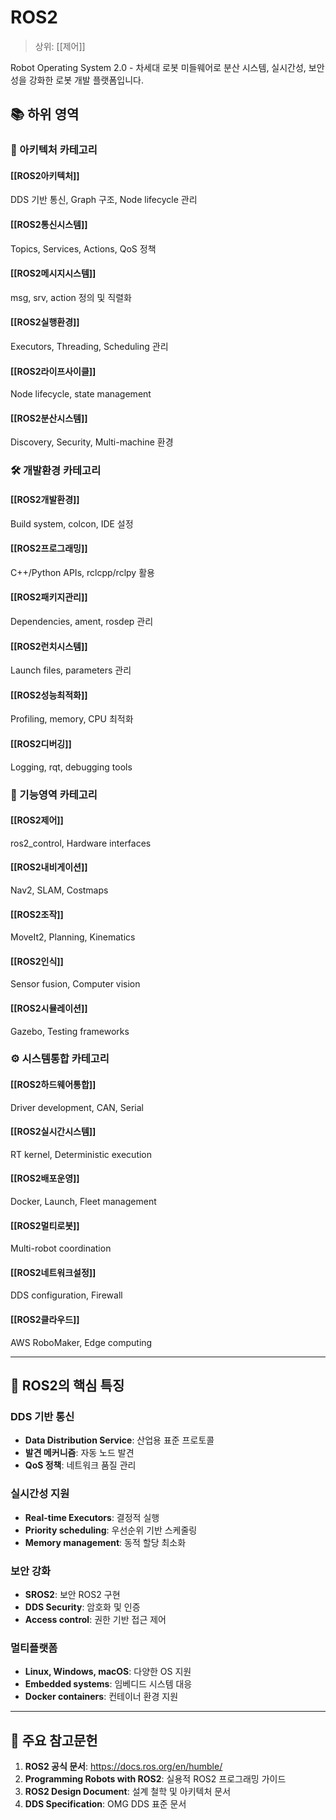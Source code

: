 # ROS2

> 상위: [[제어]]

Robot Operating System 2.0 - 차세대 로봇 미들웨어로 분산 시스템, 실시간성, 보안성을 강화한 로봇 개발 플랫폼입니다.

## 📚 하위 영역

### 📐 아키텍처 카테고리

#### [[ROS2아키텍처]]
DDS 기반 통신, Graph 구조, Node lifecycle 관리

#### [[ROS2통신시스템]]
Topics, Services, Actions, QoS 정책

#### [[ROS2메시지시스템]]
msg, srv, action 정의 및 직렬화

#### [[ROS2실행환경]]
Executors, Threading, Scheduling 관리

#### [[ROS2라이프사이클]]
Node lifecycle, state management

#### [[ROS2분산시스템]]
Discovery, Security, Multi-machine 환경

### 🛠️ 개발환경 카테고리

#### [[ROS2개발환경]]
Build system, colcon, IDE 설정

#### [[ROS2프로그래밍]]
C++/Python APIs, rclcpp/rclpy 활용

#### [[ROS2패키지관리]]
Dependencies, ament, rosdep 관리

#### [[ROS2런치시스템]]
Launch files, parameters 관리

#### [[ROS2성능최적화]]
Profiling, memory, CPU 최적화

#### [[ROS2디버깅]]
Logging, rqt, debugging tools

### 🤖 기능영역 카테고리

#### [[ROS2제어]]
ros2_control, Hardware interfaces

#### [[ROS2내비게이션]]
Nav2, SLAM, Costmaps

#### [[ROS2조작]]
MoveIt2, Planning, Kinematics

#### [[ROS2인식]]
Sensor fusion, Computer vision

#### [[ROS2시뮬레이션]]
Gazebo, Testing frameworks

### ⚙️ 시스템통합 카테고리

#### [[ROS2하드웨어통합]]
Driver development, CAN, Serial

#### [[ROS2실시간시스템]]
RT kernel, Deterministic execution

#### [[ROS2배포운영]]
Docker, Launch, Fleet management

#### [[ROS2멀티로봇]]
Multi-robot coordination

#### [[ROS2네트워크설정]]
DDS configuration, Firewall

#### [[ROS2클라우드]]
AWS RoboMaker, Edge computing

---

## 🎯 ROS2의 핵심 특징

### DDS 기반 통신
- **Data Distribution Service**: 산업용 표준 프로토콜
- **발견 메커니즘**: 자동 노드 발견
- **QoS 정책**: 네트워크 품질 관리

### 실시간성 지원
- **Real-time Executors**: 결정적 실행
- **Priority scheduling**: 우선순위 기반 스케줄링
- **Memory management**: 동적 할당 최소화

### 보안 강화
- **SROS2**: 보안 ROS2 구현
- **DDS Security**: 암호화 및 인증
- **Access control**: 권한 기반 접근 제어

### 멀티플랫폼
- **Linux, Windows, macOS**: 다양한 OS 지원
- **Embedded systems**: 임베디드 시스템 대응
- **Docker containers**: 컨테이너 환경 지원

---

## 📖 주요 참고문헌

1. **ROS2 공식 문서**: https://docs.ros.org/en/humble/
2. **Programming Robots with ROS2**: 실용적 ROS2 프로그래밍 가이드
3. **ROS2 Design Document**: 설계 철학 및 아키텍처 문서
4. **DDS Specification**: OMG DDS 표준 문서